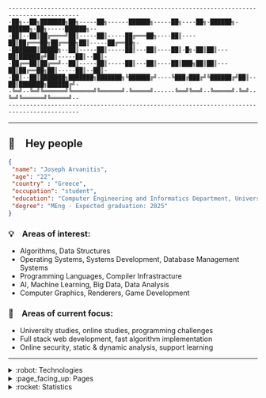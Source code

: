 ```
------------------------------------------------------------------------------------------
-██╗--██╗███████╗██╗-----██╗------██████╗-----██╗----██╗-██████╗-██████╗-██╗-----██████╗--
-██║--██║██╔════╝██║-----██║-----██╔═══██╗----██║----██║██╔═══██╗██╔══██╗██║-----██╔══██╗-
-███████║█████╗--██║-----██║-----██║---██║----██║-█╗-██║██║---██║██████╔╝██║-----██║--██║-
-██╔══██║██╔══╝--██║-----██║-----██║---██║----██║███╗██║██║---██║██╔══██╗██║-----██║--██║-
-██║--██║███████╗███████╗███████╗╚██████╔╝----╚███╔███╔╝╚██████╔╝██║--██║███████╗██████╔╝-
-╚═╝--╚═╝╚══════╝╚══════╝╚══════╝-╚═════╝------╚══╝╚══╝--╚═════╝-╚═╝--╚═╝╚══════╝╚═════╝--
------------------------------------------------------------------------------------------
```

---

## :wave: Hey people

```json
{
 "name": "Joseph Arvanitis",
 "age": "22",
 "country" : "Greece", 
 "occupation": "student",
 "education": "Computer Engineering and Informatics Department, University of Patras", 
 "degree": "MEng - Expected graduation: 2025"
}
```

<!-- ### :link: Connect: -->

<!--cv, linkedin, google scholar, dblp, personal page, email-->


### :bulb: Areas of interest:

- Algorithms, Data Structures
- Operating Systems, Systems Development, Database Management Systems
- Programming Languages, Compiler Infrastracture
- AI, Machine Learning, Big Data, Data Analysis
- Computer Graphics, Renderers, Game Development

### :thinking: Areas of current focus:

- University studies, online studies, programming challenges
- Full stack web development, fast algorithm implementation
- Online security, static & dynamic analysis, support learning

---

<details>
<summary>:robot: Technologies</summary>
<!-- TODO: When I upload some form of CV make the icons match it -->
<p float="left">
<img width="4%" style="padding-right: 5px;" src="https://cdn.jsdelivr.net/gh/devicons/devicon/icons/c/c-original.svg" />
<img width="4%" style="padding-right: 5px;" src="https://cdn.jsdelivr.net/gh/devicons/devicon/icons/cplusplus/cplusplus-original.svg" />
<img width="4%" style="padding-right: 5px;" src="https://cdn.jsdelivr.net/gh/devicons/devicon/icons/python/python-original.svg" />
<img width="4%" style="padding-right: 5px;" src="https://cdn.jsdelivr.net/gh/devicons/devicon/icons/julia/julia-original.svg" />
<img width="4%" style="padding-right: 5px;" src="https://cdn.jsdelivr.net/gh/devicons/devicon/icons/mysql/mysql-original.svg" />
<img width="4%" style="padding-right: 5px;" src="https://cdn.jsdelivr.net/gh/devicons/devicon/icons/latex/latex-original.svg" />
<img width="4%" style="padding-right: 5px;" src="https://cdn.jsdelivr.net/gh/devicons/devicon/icons/markdown/markdown-original.svg" />
<img width="4%" style="padding-right: 5px;" src="https://cdn.jsdelivr.net/gh/devicons/devicon/icons/html5/html5-original.svg" />
<img width="4%" style="padding-right: 5px;" src="https://cdn.jsdelivr.net/gh/devicons/devicon/icons/css3/css3-original.svg" />
<img width="4%" style="padding-right: 5px;" src="https://cdn.jsdelivr.net/gh/devicons/devicon/icons/javascript/javascript-original.svg" />
<img width="4%" style="padding-right: 5px;" src="https://cdn.jsdelivr.net/gh/devicons/devicon/icons/unity/unity-original.svg" />
<img width="4%" style="padding-right: 5px;" src="https://cdn.jsdelivr.net/gh/devicons/devicon/icons/unrealengine/unrealengine-original.svg" />
<img width="4%" style="padding-right: 5px;" src="https://cdn.jsdelivr.net/gh/devicons/devicon/icons/pandas/pandas-original.svg" />
<img width="4%" style="padding-right: 5px;" src="https://cdn.jsdelivr.net/gh/devicons/devicon/icons/numpy/numpy-original.svg" />
<img width="4%" style="padding-right: 5px;" src="https://cdn.jsdelivr.net/gh/devicons/devicon/icons/pytorch/pytorch-original.svg" />
<img width="4%" style="padding-right: 5px;" src="https://cdn.jsdelivr.net/gh/devicons/devicon/icons/pytest/pytest-original.svg" />
<img width="4%" style="padding-right: 5px;" src="https://cdn.jsdelivr.net/gh/devicons/devicon/icons/tensorflow/tensorflow-original.svg" />
<img width="4%" style="padding-right: 5px;" src="https://cdn.jsdelivr.net/gh/devicons/devicon/icons/flask/flask-original.svg" />
<img width="4%" style="padding-right: 5px;" src="https://cdn.jsdelivr.net/gh/devicons/devicon/icons/fastapi/fastapi-original.svg" />
<img width="4%" style="padding-right: 5px;" src="https://cdn.jsdelivr.net/gh/devicons/devicon/icons/sqlalchemy/sqlalchemy-original.svg" />
<img width="4%" style="padding-right: 5px;" src="https://cdn.jsdelivr.net/gh/devicons/devicon/icons/bash/bash-original.svg" />
<img width="4%" style="padding-right: 5px;" src="https://cdn.jsdelivr.net/gh/devicons/devicon/icons/git/git-original.svg" />
<img width="4%" style="padding-right: 5px;" src="https://cdn.jsdelivr.net/gh/devicons/devicon/icons/github/github-original.svg" />
<img width="4%" style="padding-right: 5px;" src="https://cdn.jsdelivr.net/gh/devicons/devicon/icons/cmake/cmake-original.svg" />
<img width="4%" style="padding-right: 5px;" src="https://cdn.jsdelivr.net/gh/devicons/devicon/icons/linux/linux-original.svg" />
<img width="4%" style="padding-right: 5px;" src="https://cdn.jsdelivr.net/gh/devicons/devicon/icons/docker/docker-original.svg" />
<img width="4%" style="padding-right: 5px;" src="https://cdn.jsdelivr.net/gh/devicons/devicon/icons/nginx/nginx-original.svg" />
<img width="4%" style="padding-right: 5px;" src="https://cdn.jsdelivr.net/gh/devicons/devicon/icons/nodejs/nodejs-original.svg" />
<img width="4%" style="padding-right: 5px;" src="https://cdn.jsdelivr.net/gh/devicons/devicon/icons/vscode/vscode-original.svg" />
<img width="4%" style="padding-right: 5px;" src="https://cdn.jsdelivr.net/gh/devicons/devicon/icons/vim/vim-original.svg" />
</p>
</details>

<!-- <details>
<summary>:seedling: Projects</summary>
</details> -->

<details>
<summary>:page_facing_up: Pages</summary>
<ul>
<li><a href="https://josarv.github.io/rock-paper-scissors/">Rock Paper Scissors</a></li>
<li><a href="https://josarv.github.io/virtual-piano/">Virtual Piano</a></li>
<li><a href="https://josarv.github.io/survey-form/">Survey Form</a></li>
<li><a href="https://josarv.github.io/markdown-portfolio/">Markdown Portfolio</a></li>
<li><a href="https://josarv.github.io/registration-form/">Registration Form</a></li>
<li><a href="https://josarv.github.io/photo-gallery/">Photo Gallery</a></li>
<li><a href="https://josarv.github.io/nutrition-label/">Nutrition Label</a></li>
<li><a href="https://josarv.github.io/cafe-menu/">Cafe Menu</a></li>
<li><a href="https://josarv.github.io/rothko-painting/">Rothko Painting</a></li>
<li><a href="https://josarv.github.io/color-markers/">Color Markers</a></li>
<li><a href="https://josarv.github.io/cat-photo-app/">Cat Photo App</a></li>
</ul>
</details>

<!-- TODO: Configure cards (https://github.com/anuraghazra/github-readme-stats) -->
<details>
<summary>:rocket: Statistics</summary>
<a href="https://github-readme-stats.vercel.app/api?username=josarv&show_icons=true&theme=nord&hide_border=True&include_all_commits=True&count_private=True&hide_rank=True">
  <img src="https://github-readme-stats.vercel.app/api?username=josarv&show_icons=true&theme=nord&hide_border=True&include_all_commits=True&count_private=True&hide_rank=True" />
</a>
<a href="https://github-readme-stats.vercel.app/api/top-langs/?username=josarv&layout=compact&theme=nord&hide_border=True&langs_count=10&hide=dart,swift,java,objective-c">
  <img  src="https://github-readme-stats.vercel.app/api/top-langs/?username=josarv&layout=compact&theme=nord&hide_border=True&langs_count=10&hide=dart,swift,java,objective-c" />
</a>
<br>
<a href="https://projecteuler.net/profile/josarv.png">
  <img src="https://projecteuler.net/profile/josarv.png">
</a>
</details>
